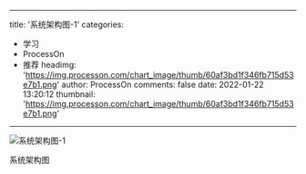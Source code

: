 
---
title: '系统架构图-1'
categories: 
 - 学习
 - ProcessOn
 - 推荐
headimg: 'https://img.processon.com/chart_image/thumb/60af3bd1f346fb715d53e7b1.png'
author: ProcessOn
comments: false
date: 2022-01-22 13:20:12
thumbnail: 'https://img.processon.com/chart_image/thumb/60af3bd1f346fb715d53e7b1.png'
---

<div>   
<img class="thumb" alt="系统架构图-1" src="https://img.processon.com/chart_image/thumb/60af3bd1f346fb715d53e7b1.png" referrerpolicy="no-referrer">
<p>系统架构图</p>  
</div>
            